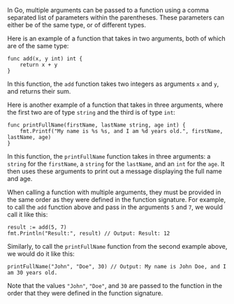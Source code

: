 In Go, multiple arguments can be passed to a function using a comma separated list of parameters within the parentheses. These parameters can either be of the same type, or of different types.

Here is an example of a function that takes in two arguments, both of which are of the same type:

```
func add(x, y int) int {
    return x + y
}
```

In this function, the `add` function takes two integers as arguments `x` and `y`, and returns their sum.

Here is another example of a function that takes in three arguments, where the first two are of type `string` and the third is of type `int`:

```
func printFullName(firstName, lastName string, age int) {
    fmt.Printf("My name is %s %s, and I am %d years old.", firstName, lastName, age)
}
```

In this function, the `printFullName` function takes in three arguments: a `string` for the `firstName`, a `string` for the `lastName`, and an `int` for the `age`. It then uses these arguments to print out a message displaying the full name and age.

When calling a function with multiple arguments, they must be provided in the same order as they were defined in the function signature. For example, to call the `add` function above and pass in the arguments `5` and `7`, we would call it like this:

```
result := add(5, 7)
fmt.Println("Result:", result) // Output: Result: 12
```

Similarly, to call the `printFullName` function from the second example above, we would do it like this:

```
printFullName("John", "Doe", 30) // Output: My name is John Doe, and I am 30 years old.
```

Note that the values `"John"`, `"Doe"`, and `30` are passed to the function in the order that they were defined in the function signature.